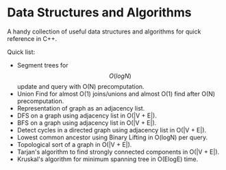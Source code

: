 # Data Structures and Algorithms
A handy collection of useful data structures and algorithms for quick reference in C++.

Quick list:
- Segment trees for $$O(logN)$$ update and query with O(N) precomputation.
- Union Find for almost O(1) joins/unions and almost O(1) find after O(N) precomputation.
- Representation of graph as an adjacency list.
- DFS on a graph using adjacency list in O(|V + E|).
- BFS on a graph using adjacency list in O(|V + E|).
- Detect cycles in a directed graph using adjacency list in O(|V + E|).
- Lowest common ancestor using Binary Lifting in O(logN) per query.
- Topological sort of a graph in O(|V + E|).
- Tarjan's algorithm to find strongly connected components in O(|V + E|).
- Kruskal's algorithm for minimum spanning tree in O(ElogE) time.
